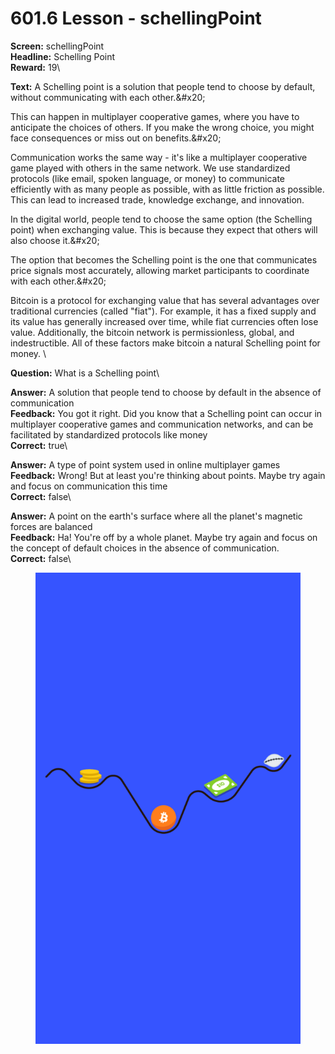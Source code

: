# 601.6 Lesson - schellingPoint

**Screen:** schellingPoint\
**Headline:** Schelling Point\
**Reward:** 19\

**Text:** A Schelling point is a solution that people tend to choose by default, without communicating with each other.&amp;#x20;

This can happen in multiplayer cooperative games, where you have to anticipate the choices of others. If you make the wrong choice, you might face consequences or miss out on benefits.&amp;#x20;

Communication works the same way - it&#x27;s like a multiplayer cooperative game played with others in the same network. We use standardized protocols (like email, spoken language, or money) to communicate efficiently with as many people as possible, with as little friction as possible. This can lead to increased trade, knowledge exchange, and innovation.

In the digital world, people tend to choose the same option (the Schelling point) when exchanging value. This is because they expect that others will also choose it.&amp;#x20;

The option that becomes the Schelling point is the one that communicates price signals most accurately, allowing market participants to coordinate with each other.&amp;#x20;

Bitcoin is a protocol for exchanging value that has several advantages over traditional currencies (called &quot;fiat&quot;). For example, it has a fixed supply and its value has generally increased over time, while fiat currencies often lose value. Additionally, the bitcoin network is permissionless, global, and indestructible. All of these factors make bitcoin a natural Schelling point for money.
\

**Question:** What is a Schelling point\

**Answer:** A solution that people tend to choose by default in the absence of communication\
**Feedback:** You got it right. Did you know that a Schelling point can occur in multiplayer cooperative games and communication networks, and can be facilitated by standardized protocols like money\
**Correct:** true\

**Answer:** A type of point system used in online multiplayer games\
**Feedback:** Wrong! But at least you&#x27;re thinking about points. Maybe try again and focus on communication this time\
**Correct:** false\

**Answer:** A point on the earth&#x27;s surface where all the planet&#x27;s magnetic forces are balanced\
**Feedback:** Ha! You&#x27;re off by a whole planet. Maybe try again and focus on the concept of default choices in the absence of communication.\
**Correct:** false\


<figure><img src="../.gitbook/assets/601-06.png" alt=""><figcaption></figcaption></figure>

